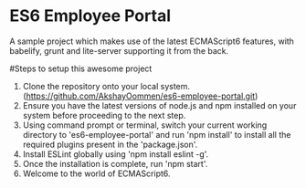 # ES6 Employee Portal
A sample project which makes use of the latest ECMAScript6 features, with babelify, grunt and lite-server supporting it from the back.

#Steps to setup this awesome project

1. Clone the repository onto your local system. (https://github.com/AkshayOommen/es6-employee-portal.git)
2. Ensure you have the latest versions of node.js and npm installed on your system before proceeding to the next step.
3. Using command prompt or terminal, switch your current working directory to 'es6-employee-portal' and run 'npm install' to install all the required plugins present in the 'package.json'.
4. Install ESLint globally using 'npm install eslint -g'.
5. Once the installation is complete, run 'npm start'.
6. Welcome to the world of ECMAScript6.